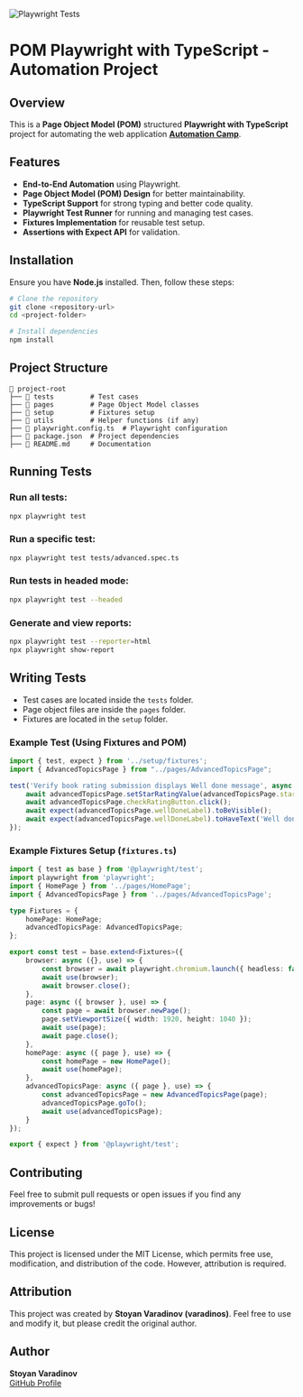 ![Playwright Tests](https://github.com/varadinos/AutomationCamp/actions/workflows/playwright-tests.yml/badge.svg)


# POM Playwright with TypeScript - Automation Project

## Overview

This is a **Page Object Model (POM)** structured **Playwright with TypeScript** project for automating the web application **[Automation Camp](https://play1.automationcamp.ir/)**.

## Features

- **End-to-End Automation** using Playwright.
- **Page Object Model (POM) Design** for better maintainability.
- **TypeScript Support** for strong typing and better code quality.
- **Playwright Test Runner** for running and managing test cases.
- **Fixtures Implementation** for reusable test setup.
- **Assertions with Expect API** for validation.

## Installation

Ensure you have **Node.js** installed. Then, follow these steps:

```sh
# Clone the repository
git clone <repository-url>
cd <project-folder>

# Install dependencies
npm install
```

## Project Structure

```
📂 project-root
├── 📂 tests         # Test cases
├── 📂 pages         # Page Object Model classes
├── 📂 setup         # Fixtures setup
├── 📂 utils         # Helper functions (if any)
├── 📄 playwright.config.ts  # Playwright configuration
├── 📄 package.json  # Project dependencies
├── 📄 README.md     # Documentation
```

## Running Tests

### Run all tests:

```sh
npx playwright test
```

### Run a specific test:

```sh
npx playwright test tests/advanced.spec.ts
```

### Run tests in headed mode:

```sh
npx playwright test --headed
```

### Generate and view reports:

```sh
npx playwright test --reporter=html
npx playwright show-report
```

## Writing Tests

- Test cases are located inside the `tests` folder.
- Page object files are inside the `pages` folder.
- Fixtures are located in the `setup` folder.

### Example Test (Using Fixtures and POM)

```typescript
import { test, expect } from '../setup/fixtures';
import { AdvancedTopicsPage } from "../pages/AdvancedTopicsPage";

test('Verify book rating submission displays Well done message', async ({ advancedTopicsPage }) => {
    await advancedTopicsPage.setStarRatingValue(advancedTopicsPage.starRating);
    await advancedTopicsPage.checkRatingButton.click();
    await expect(advancedTopicsPage.wellDoneLabel).toBeVisible();
    await expect(advancedTopicsPage.wellDoneLabel).toHaveText('Well done!');
});
```

### Example Fixtures Setup (`fixtures.ts`)

```typescript
import { test as base } from '@playwright/test';
import playwright from 'playwright';
import { HomePage } from '../pages/HomePage';
import { AdvancedTopicsPage } from '../pages/AdvancedTopicsPage';

type Fixtures = {
    homePage: HomePage;
    advancedTopicsPage: AdvancedTopicsPage;
};

export const test = base.extend<Fixtures>({
    browser: async ({}, use) => {
        const browser = await playwright.chromium.launch({ headless: false, args: ['--start-maximized'] });
        await use(browser);
        await browser.close();
    },
    page: async ({ browser }, use) => {
        const page = await browser.newPage();
        page.setViewportSize({ width: 1920, height: 1040 });
        await use(page);
        await page.close();
    },
    homePage: async ({ page }, use) => {
        const homePage = new HomePage();
        await use(homePage);
    },
    advancedTopicsPage: async ({ page }, use) => {
        const advancedTopicsPage = new AdvancedTopicsPage(page);
        advancedTopicsPage.goTo();
        await use(advancedTopicsPage);
    }
});

export { expect } from '@playwright/test';
```

## Contributing

Feel free to submit pull requests or open issues if you find any improvements or bugs!

## License

This project is licensed under the MIT License, which permits free use, modification, and distribution of the code. However, attribution is required.

## Attribution

This project was created by **Stoyan Varadinov (varadinos)**. Feel free to use and modify it, but please credit the original author.

## Author

**Stoyan Varadinov**  
[GitHub Profile](https://github.com/varadinos)


